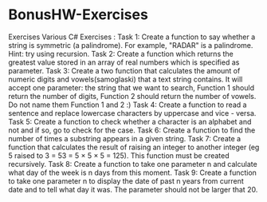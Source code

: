 # BonusHW-Exercises
Exercises
Various C# Exercises :
Task 1:
Create a function to say whether a string is symmetric (a palindrome). For example, "RADAR" is a palindrome. Hint: try using recursion.
Task 2:
Create a function which returns the greatest value stored in an array of real numbers which is specified as parameter.
Task 3:
Create a two function that calculates the amount of numeric digits and vowels(samoglaski) that a text string contains.
It will accept one parameter: the string that we want to search, Function 1 should return the number of digits, Function 2 should return the number of vowels. Do not name them Function 1 and 2 :)
Task 4:
Create a function to read a sentence and replace lowercase characters by uppercase and vice - versa.
Task 5:
Create a function to check whether a character is an alphabet and not and if so, go to check for the case.
Task 6:
Create a function to find the number of times a substring appears in a given string.
Task 7:
Create a function that calculates the result of raising an integer to another integer (eg 5 raised to 3 = 53 = 5 × 5 × 5 = 125). This function must be created recursively.
Task 8:
Create a function to take one parameter n and calculate what day of the week is n days from this moment.
Task 9:
Create a function to take one parameter n to display the date of past n years from current date and to tell what day it was. 
The parameter should not be larger that 20.
